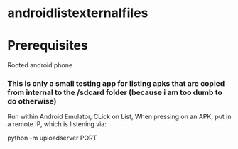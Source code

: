 ﻿# androidlistexternalfiles

# Prerequisites
Rooted android phone


### This is only a small testing app for listing apks that are copied from internal to the /sdcard folder (because i am too dumb to do otherwise)
Run within Android Emulator,
CLick on List,
When pressing on an APK, put in a remote IP, which is listening via:

python -m uploadserver PORT

